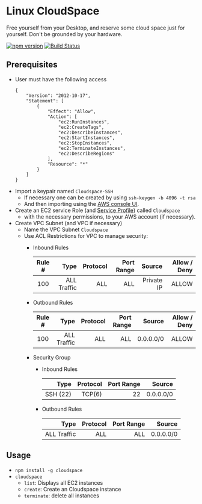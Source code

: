# Linux CloudSpace
Free yourself from your Desktop, and reserve some cloud space just for yourself. Don't be grounded by your hardware.

[![npm version](https://badge.fury.io/js/cloudspace.svg)](https://badge.fury.io/js/cloudspace) [![Build Status](https://travis-ci.org/wparad/cloudspace.svg?branch=master)](https://travis-ci.org/wparad/cloudspace)

## Prerequisites

* User must have the following access
	```
	{
		"Version": "2012-10-17",
		"Statement": [
			{
				"Effect": "Allow",
				"Action": [
					"ec2:RunInstances",
					"ec2:CreateTags",
					"ec2:DescribeInstances",
					"ec2:StartInstances",
					"ec2:StopInstances",
					"ec2:TerminateInstances",
					"ec2:DescribeRegions"
				],
				"Resource": "*"
			}
		]
	}
	```
* Import a keypair named `Cloudspace-SSH`
	* If necessary one can be created by using `ssh-keygen -b 4096 -t rsa`
	* And then importing using the [AWS console UI](https://console.aws.amazon.com/ec2/v2/home#KeyPairs:sort=keyName).
* Create an EC2 service Role (and [Service Profile](http://docs.aws.amazon.com/IAM/latest/UserGuide/id_roles_use_switch-role-ec2_instance-profiles.html)) called `Cloudspace`
	* with the necessary permissions, to your AWS account (if necessary).
* Create VPC Subnet (and VPC if necessary)
	* Name the VPC Subnet `Cloudspace`
	* Use ACL Restrictions for VPC to manage security:
		* Inbound Rules

			| Rule #			|		Type   |   Protocol	|   Port Range  | Source	| Allow / Deny |
			| :---------------: |--------------:|--------------:|--------------:|----------:|-------------:|
			| 100			   | ALL Traffic   |   ALL		 |   ALL		 | Private IP| ALLOW		|

		* Outbound Rules

			| Rule #			|		Type   |   Protocol	|   Port Range  | Source	| Allow / Deny |
			| :---------------: |--------------:|--------------:|--------------:|----------:|-------------:|
			| 100			   | ALL Traffic   |   ALL		 |   ALL		 | 0.0.0.0/0 | ALLOW		|

		* Security Group
			* Inbound Rules

				|		Type   |   Protocol	|   Port Range  | Source	|
				|--------------:|--------------:|--------------:|----------:|
				| SSH (22)	  |   TCP(6)	  |   22		  | 0.0.0.0/0 |
			* Outbound Rules

				|		Type   |   Protocol	|   Port Range  | Source	|
				|--------------:|--------------:|--------------:|----------:|
				| ALL Traffic   |   ALL		 |   ALL		 | 0.0.0.0/0 |

## Usage

* `npm install -g cloudspace`
* `cloudspace`
	* `list`: Displays all EC2 instances
	* `create`: Create an Cloudspace instance
	* `terminate`: delete all instances